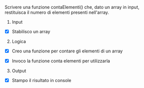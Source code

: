 Scrivere una funzione contaElementi() che, dato un array in input, restituisca il numero di elementi presenti nell'array.

1. Input

- [x] Stabilisco un array 

2. Logica

- [x] Creo una funzione per contare gli elementi di un array

- [x] Invoco la funzione conta elementi per utilizzarla

3. Output

- [x] Stampo il risultato in console